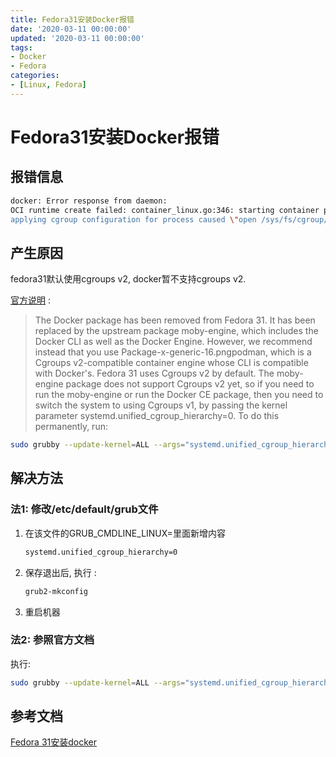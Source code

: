 ```yaml
---
title: Fedora31安装Docker报错
date: '2020-03-11 00:00:00'
updated: '2020-03-11 00:00:00'
tags:
- Docker
- Fedora
categories:
- [Linux, Fedora]
---
```

# Fedora31安装Docker报错

## 报错信息

```bash
docker: Error response from daemon: 
OCI runtime create failed: container_linux.go:346: starting container process caused "process_linux.go:297: 
applying cgroup configuration for process caused \"open /sys/fs/cgroup/docker/cpuset.cpus.effective: no such file or directory\"": unknown.
```

## 产生原因

fedora31默认使用cgroups v2, docker暂不支持cgroups v2.

[官方说明](https://fedoraproject.org/wiki/Common_F31_bugs#Docker_package_no_longer_available_and_will_not_run_by_default_.28due_to_switch_to_cgroups_v2.29) :
> The Docker package has been removed from Fedora 31. It has been replaced by the upstream package moby-engine, which includes the Docker CLI as well as the Docker Engine. However, we recommend instead that you use Package-x-generic-16.pngpodman, which is a Cgroups v2-compatible container engine whose CLI is compatible with Docker's. Fedora 31 uses Cgroups v2 by default. The moby-engine package does not support Cgroups v2 yet, so if you need to run the moby-engine or run the Docker CE package, then you need to switch the system to using Cgroups v1, by passing the kernel parameter systemd.unified_cgroup_hierarchy=0. To do this permanently, run:
```bash
sudo grubby --update-kernel=ALL --args="systemd.unified_cgroup_hierarchy=0"
```

## 解决方法

### 法1: 修改/etc/default/grub文件

1. 在该文件的GRUB_CMDLINE_LINUX=里面新增内容

   ```bash
   systemd.unified_cgroup_hierarchy=0
   ```

2. 保存退出后, 执行 :

   ```bash
   grub2-mkconfig
   ```

3. 重启机器


### 法2: 参照官方文档

执行:
```bash
sudo grubby --update-kernel=ALL --args="systemd.unified_cgroup_hierarchy=0"
```


## 参考文档
[Fedora 31安装docker](https://blog.csdn.net/QQ_DNS/article/details/103542133)
